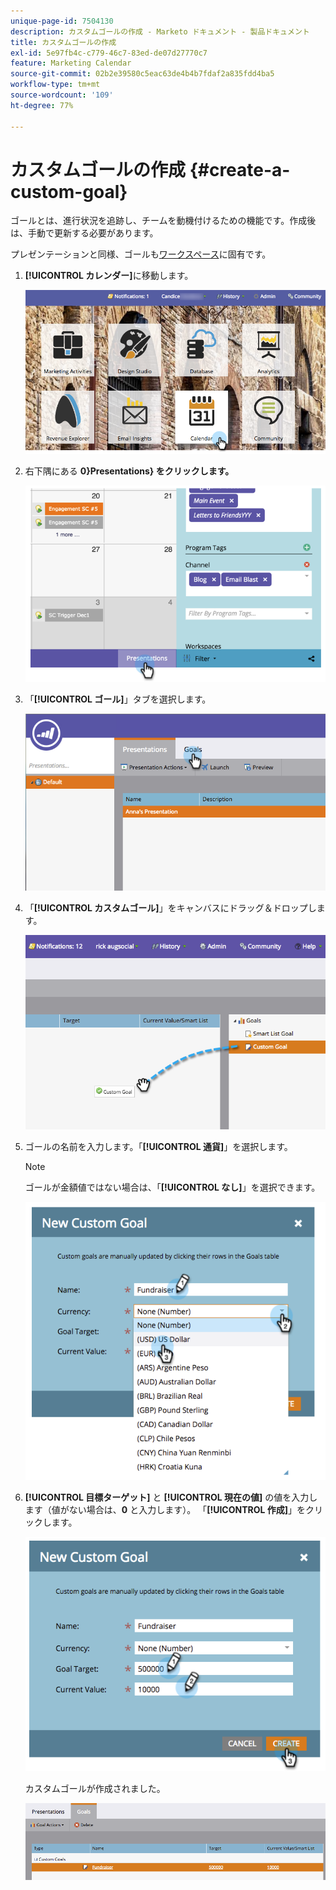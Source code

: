 ```yaml
---
unique-page-id: 7504130
description: カスタムゴールの作成 - Marketo ドキュメント - 製品ドキュメント
title: カスタムゴールの作成
exl-id: 5e97fb4c-c779-46c7-83ed-de07d27770c7
feature: Marketing Calendar
source-git-commit: 02b2e39580c5eac63de4b4b7fdaf2a835fdd4ba5
workflow-type: tm+mt
source-wordcount: '109'
ht-degree: 77%

---
```


# カスタムゴールの作成 {#create-a-custom-goal}

ゴールとは、進行状況を追跡し、チームを動機付けるための機能です。作成後は、手動で更新する必要があります。

プレゼンテーションと同様、ゴールも[ワークスペース](/help/marketo/product-docs/administration/workspaces-and-person-partitions/understanding-workspaces-and-person-partitions.md)に固有です。

1. **[!UICONTROL カレンダー]**&#x200B;に移動します。

   ![](assets/2017-05-10-15-30-47-2.png)

1. 右下隅にある **0&rbrace;Presentations&rbrace; をクリックします。**

   ![](assets/image2015-3-24-12-3a2-3a55.png)

1. 「**[!UICONTROL ゴール]**」タブを選択します。

   ![](assets/image2015-3-26-12-3a24-3a49.png)

1. 「**[!UICONTROL カスタムゴール]**」をキャンバスにドラッグ＆ドロップします。

   ![](assets/image2015-3-24-12-3a32-3a45.png)

1. ゴールの名前を入力します。「**[!UICONTROL 通貨]**」を選択します。

   >[!NOTE]
   >
   >ゴールが金額値ではない場合は、「**[!UICONTROL なし]**」を選択できます。

   ![](assets/image2015-3-24-12-3a36-3a0.png)

1. **[!UICONTROL 目標ターゲット]** と **[!UICONTROL 現在の値]** の値を入力します（値がない場合は、**0** と入力します）。 「**[!UICONTROL 作成]**」をクリックします。

   ![](assets/image2015-3-24-12-3a39-3a28.png)

   カスタムゴールが作成されました。

   ![](assets/image2015-3-24-12-3a41-3a43.png)
